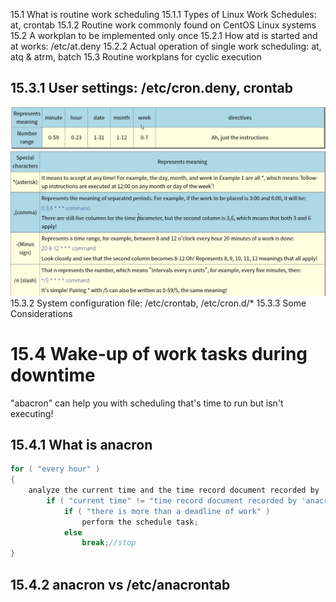 15.1 What is routine work scheduling
15.1.1 Types of Linux Work Schedules: at, crontab
15.1.2 Routine work commonly found on CentOS Linux systems
15.2 A workplan to be implemented only once
15.2.1 How atd is started and at works: /etc/at.deny
15.2.2 Actual operation of single work scheduling: at, atq & atrm, batch
15.3 Routine workplans for cyclic execution
## 15.3.1 User settings: /etc/cron.deny, crontab
![crontab](Picture/crontab-e.png)
![crontab](Picture/crontab_represents_meaning.png)
15.3.2 System configuration file: /etc/crontab, /etc/cron.d/*
15.3.3 Some Considerations
# 15.4 Wake-up of work tasks during downtime
"abacron" can help you with scheduling that's time to run but isn't executing!
## 15.4.1 What is anacron

```c
for ( "every hour" )
{
    analyze the current time and the time record document recorded by 'anacron';
        if ( "current time" != "time record document recorded by 'anacron' " )
            if ( "there is more than a deadline of work" )
                perform the schedule task;
            else
                break;//stop
}
```
## 15.4.2 anacron vs /etc/anacrontab
